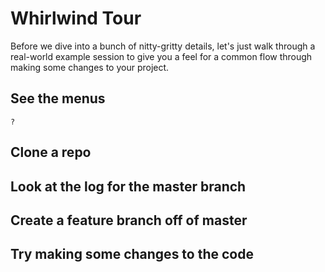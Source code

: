 # Whirlwind Tour

Before we dive into a bunch of nitty-gritty details, let's just walk
through a real-world example session to give you a feel for a common
flow through making some changes to your project.

## See the menus

`?`

## Clone a repo

## Look at the log for the master branch

## Create a feature branch off of master


## Try making some changes to the code

##
